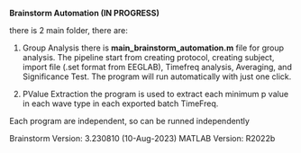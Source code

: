 **Brainstorm Automation (IN PROGRESS)** 

there is 2 main folder, there are:
1. Group Analysis
there is **main_brainstorm_automation.m** file for group analysis. The pipeline start from creating protocol, creating subject, import file (.set format from EEGLAB), Timefreq analysis, Averaging, and Significance Test. The program will run automatically with just one click.

3. PValue Extraction
the program is used to extract each minimum p value in each wave type in each exported batch TimeFreq. 

Each program are independent, so can be runned independently 

Brainstorm Version: 3.230810 (10-Aug-2023)
MATLAB Version: R2022b

